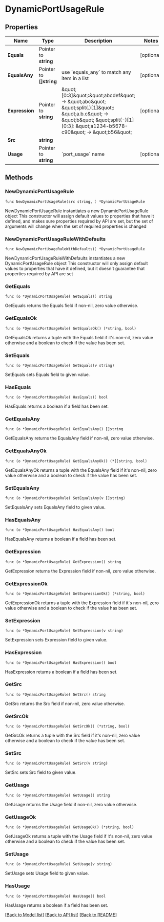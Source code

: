 # DynamicPortUsageRule

## Properties

Name | Type | Description | Notes
------------ | ------------- | ------------- | -------------
**Equals** | Pointer to **string** |  | [optional] 
**EqualsAny** | Pointer to **[]string** | use &#x60;equals_any&#x60; to match any item in a list | [optional] 
**Expression** | Pointer to **string** | \&quot;[0:3]\&quot;:\&quot;abcdef\&quot; -&gt; \&quot;abc\&quot; \&quot;split(.)[1]\&quot;: \&quot;a.b.c\&quot; -&gt; \&quot;b\&quot; \&quot;split(-)[1][0:3]: \&quot;a1234-b5678-c90\&quot; -&gt; \&quot;b56\&quot; | [optional] 
**Src** | **string** |  | 
**Usage** | Pointer to **string** | &#x60;port_usage&#x60; name | [optional] 

## Methods

### NewDynamicPortUsageRule

`func NewDynamicPortUsageRule(src string, ) *DynamicPortUsageRule`

NewDynamicPortUsageRule instantiates a new DynamicPortUsageRule object
This constructor will assign default values to properties that have it defined,
and makes sure properties required by API are set, but the set of arguments
will change when the set of required properties is changed

### NewDynamicPortUsageRuleWithDefaults

`func NewDynamicPortUsageRuleWithDefaults() *DynamicPortUsageRule`

NewDynamicPortUsageRuleWithDefaults instantiates a new DynamicPortUsageRule object
This constructor will only assign default values to properties that have it defined,
but it doesn't guarantee that properties required by API are set

### GetEquals

`func (o *DynamicPortUsageRule) GetEquals() string`

GetEquals returns the Equals field if non-nil, zero value otherwise.

### GetEqualsOk

`func (o *DynamicPortUsageRule) GetEqualsOk() (*string, bool)`

GetEqualsOk returns a tuple with the Equals field if it's non-nil, zero value otherwise
and a boolean to check if the value has been set.

### SetEquals

`func (o *DynamicPortUsageRule) SetEquals(v string)`

SetEquals sets Equals field to given value.

### HasEquals

`func (o *DynamicPortUsageRule) HasEquals() bool`

HasEquals returns a boolean if a field has been set.

### GetEqualsAny

`func (o *DynamicPortUsageRule) GetEqualsAny() []string`

GetEqualsAny returns the EqualsAny field if non-nil, zero value otherwise.

### GetEqualsAnyOk

`func (o *DynamicPortUsageRule) GetEqualsAnyOk() (*[]string, bool)`

GetEqualsAnyOk returns a tuple with the EqualsAny field if it's non-nil, zero value otherwise
and a boolean to check if the value has been set.

### SetEqualsAny

`func (o *DynamicPortUsageRule) SetEqualsAny(v []string)`

SetEqualsAny sets EqualsAny field to given value.

### HasEqualsAny

`func (o *DynamicPortUsageRule) HasEqualsAny() bool`

HasEqualsAny returns a boolean if a field has been set.

### GetExpression

`func (o *DynamicPortUsageRule) GetExpression() string`

GetExpression returns the Expression field if non-nil, zero value otherwise.

### GetExpressionOk

`func (o *DynamicPortUsageRule) GetExpressionOk() (*string, bool)`

GetExpressionOk returns a tuple with the Expression field if it's non-nil, zero value otherwise
and a boolean to check if the value has been set.

### SetExpression

`func (o *DynamicPortUsageRule) SetExpression(v string)`

SetExpression sets Expression field to given value.

### HasExpression

`func (o *DynamicPortUsageRule) HasExpression() bool`

HasExpression returns a boolean if a field has been set.

### GetSrc

`func (o *DynamicPortUsageRule) GetSrc() string`

GetSrc returns the Src field if non-nil, zero value otherwise.

### GetSrcOk

`func (o *DynamicPortUsageRule) GetSrcOk() (*string, bool)`

GetSrcOk returns a tuple with the Src field if it's non-nil, zero value otherwise
and a boolean to check if the value has been set.

### SetSrc

`func (o *DynamicPortUsageRule) SetSrc(v string)`

SetSrc sets Src field to given value.


### GetUsage

`func (o *DynamicPortUsageRule) GetUsage() string`

GetUsage returns the Usage field if non-nil, zero value otherwise.

### GetUsageOk

`func (o *DynamicPortUsageRule) GetUsageOk() (*string, bool)`

GetUsageOk returns a tuple with the Usage field if it's non-nil, zero value otherwise
and a boolean to check if the value has been set.

### SetUsage

`func (o *DynamicPortUsageRule) SetUsage(v string)`

SetUsage sets Usage field to given value.

### HasUsage

`func (o *DynamicPortUsageRule) HasUsage() bool`

HasUsage returns a boolean if a field has been set.


[[Back to Model list]](../README.md#documentation-for-models) [[Back to API list]](../README.md#documentation-for-api-endpoints) [[Back to README]](../README.md)


